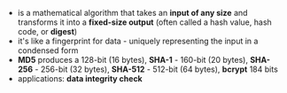 - is a mathematical algorithm that takes an **input of any size** and transforms it into a **fixed-size output** (often called a hash value, hash code, or **digest**)
- it's like a fingerprint for data - uniquely representing the input in a condensed form
- **MD5** produces a 128-bit (16 bytes), **SHA-1** - 160-bit (20 bytes), **SHA-256** - 256-bit (32 bytes), **SHA-512** - 512-bit (64 bytes), **bcrypt** 184 bits
- applications: **data integrity check**
